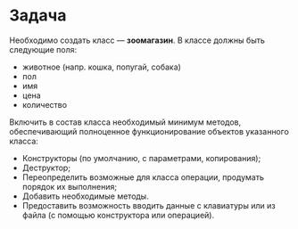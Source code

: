 # Задача

Необходимо создать класс — **зоомагазин**. В классе должны быть следующие поля:

- животное (напр. кошка, попугай, собака)
- пол
- имя
- цена
- количество

Включить в состав класса необходимый минимум методов, обеспечивающий полноценное функционирование объектов указанного класса:

- Конструкторы (по умолчанию, с параметрами, копирования);
- Деструктор;
- Переопределить возможные для класса операции, продумать порядок их выполнения;
- Добавить необходимые методы.
- Предоставить возможность вводить данные с клавиатуры или из файла (с помощью конструктора или операцией).
